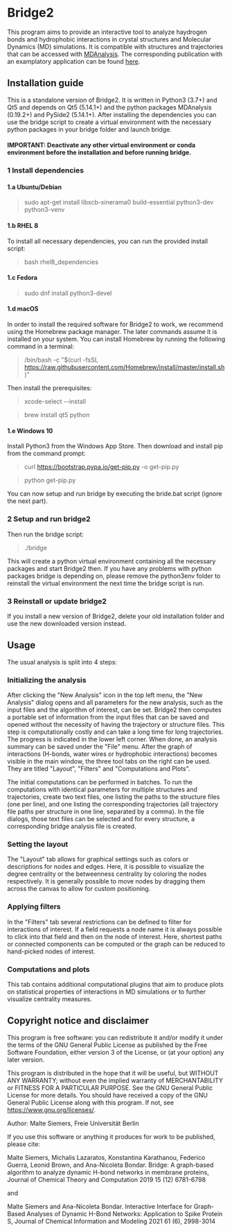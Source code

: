 # Bridge2

This program aims to provide an interactive tool to analyze haydrogen bonds and hydrophobic
interactions in crystal structures and Molecular Dynamics (MD) simulations. It is compatible 
with structures and trajectories that can be accessed with [MDAnalysis](https://userguide.mdanalysis.org/1.0.0/formats/index.html). The corresponding
publication with an examplatory application can be found [here](https://pubs.acs.org/doi/abs/10.1021/acs.jcim.1c00306).


## Installation guide

This is a standalone version of Bridge2. It is written in Python3 (3.7+) and Qt5 and depends 
on Qt5 (5.14.1+) and the python packages MDAnalysis (0.19.2+) and PySide2 (5.14.1+). 
After installing  the dependencies you can use the bridge script to create a virtual environment 
with the  necessary python packages in your bridge folder and launch bridge. 

#### IMPORTANT: Deactivate any other virtual environment or conda environment before the installation and before running bridge.

### 1 Install dependencies

#### 1.a Ubuntu/Debian

> sudo apt-get install libxcb-xinerama0 build-essential python3-dev python3-venv

#### 1.b RHEL 8

To install all necessary dependencies, you can run the provided install script:

> bash rhel8_dependencies

#### 1.c Fedora

> sudo dnf install python3-devel

#### 1.d macOS

In order to install the required software for Bridge2 to work, we recommend using the 
Homebrew package manager. The later commands assume it is installed on your system. You can
install Homebrew by running the following command in a terminal:

> /bin/bash -c "$(curl -fsSL https://raw.githubusercontent.com/Homebrew/install/master/install.sh)"

Then install the prerequisites:

> xcode-select --install

> brew install qt5 python

#### 1.e Windows 10

Install Python3 from the Windows App Store. Then download and install pip from the command prompt:

> curl https://bootstrap.pypa.io/get-pip.py -o get-pip.py

> python get-pip.py

You can now setup and run bridge by executing the bride.bat script (ignore the next part).

### 2 Setup and run bridge2

Then run the bridge script:

> ./bridge

This will create a python virtual environment containing all the necessary packages and start 
Bridge2 then. If you have any problems with python packages bridge is depending on, please 
remove the python3env folder to reinstall the virtual environment the next time the bridge 
script is run.

### 3 Reinstall or update bridge2

If you install a new version of Bridge2, delete your old installation folder and use the new 
downloaded version instead.


## Usage

The usual analysis is split into 4 steps:

### Initializing the analysis

After clicking the "New Analysis" icon in the top left menu, the "New Analysis" dialog opens
and all parameters for the new analysis, such as the input files and the algorithm of interest,
can be set. Bridge2 then computes a portable set of information from the input files that can
be saved and opened without the necessity of having the trajectory or structure files. This step
is computationally costly and can take a long time for long trajectories. The progress is
indicated in the lower left corner. When done, an analysis summary can be saved under the
"File" menu. After the graph of interactions (H-bonds, water wires or hydrophobic interactions) 
becomes visible in the main window, the three tool tabs on the right can be used. They are 
titled "Layout", "Filters" and "Computations and Plots". 

The initial computations can be performed in batches. To run the computations with identical 
parameters for multiple structures and trajectories, create two text files, one listing the
paths to the structure files (one per line), and one listing the corresponding trajectories
(all trajectory file paths per structure in one line, separated by a comma). In the file
dialogs, those text files can be selected and for every structure, a corresponding bridge
analysis file is created.

### Setting the layout

The "Layout" tab allows for graphical settings such as colors or descriptions for nodes and
edges. Here, it is possible to visualize the degree centrality or the betweenness centrality
by coloring the nodes respectively. It is generally possible to move nodes by dragging them
across the canvas to allow for custom positioning.

### Applying filters

In the "Filters" tab several restrictions can be defined to filter for interactions of interest.
If a field requests a node name it is always possible to click into that field and then on the
node of interest. Here, shortest paths or connected components can be computed or the graph
can be reduced to hand-picked nodes of interest.

### Computations and plots

This tab contains additional computational plugins that aim to produce plots on statistical
properties of interactions in MD simulations or to further visualize centrality measures.

## Copyright notice and disclaimer

This program is free software: you can redistribute it and/or modify it under the terms of
the GNU General Public License as published by the Free Software Foundation, either
version 3 of the License, or (at your option) any later version.

This program is distributed in the hope that it will be useful, but WITHOUT ANY
WARRANTY; without even the implied warranty of MERCHANTABILITY or FITNESS FOR A
PARTICULAR PURPOSE. See the GNU General Public License for more details.
You should have received a copy of the GNU General Public License along with this
program. If not, see https://www.gnu.org/licenses/.

Author: Malte Siemers, Freie Universität Berlin

If you use this software or anything it produces for work to be published, please cite:


Malte Siemers, Michalis Lazaratos, Konstantina Karathanou, Federico Guerra, 
Leonid Brown, and Ana-Nicoleta Bondar. Bridge: A graph-based algorithm to 
analyze dynamic H-bond networks in membrane proteins, 
Journal of Chemical Theory and Computation 2019 15 (12) 6781-6798

and

Malte Siemers and Ana-Nicoleta Bondar. Interactive Interface for 
Graph-Based Analyses of Dynamic H-Bond Networks: Application to Spike Protein S, 
Journal of Chemical Information and Modeling 2021 61 (6), 2998-3014 


